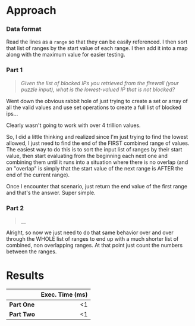 # Approach
### Data format

Read the lines as a `range` so that they can be easily referenced. I then sort that list of ranges by the start value
of each range. I then add it into a map along with the maximum value for easier testing.

### Part 1
> _Given the list of blocked IPs you retrieved from the firewall (your puzzle input), what is the lowest-valued IP that is not blocked?_

Went down the obvious rabbit hole of just trying to create a set or array of all the valid values and use set operations
to create a full list of blocked ips...

Clearly wasn't going to work with over 4 trillion values.

So, I did a little thinking and realized since I'm just trying to find the lowest allowed, I just need to find the end of the
FIRST combined range of values. The easiest way to do this is to sort the input list of ranges by their start value, then
start evaluating from the beginning each next one and combining them until it runs into a situation where there is no overlap
(and an "overlap" is simply that the start value of the next range is AFTER the end of the current range).

Once I encounter that scenario, just return the end value of the first range and that's the answer. Super simple.

### Part 2
> __

Alright, so now we just need to do that same behavior over and over through the WHOLE list of ranges to end up with
a much shorter list of combined, non overlapping ranges. At that point just count the numbers between the ranges.

# Results

|              | Exec. Time (ms) |
|--------------|----------------:|
| **Part One** |              <1 |
| **Part Two** |              <1 |
